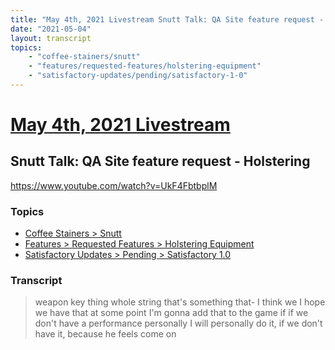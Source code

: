 ```yaml
---
title: "May 4th, 2021 Livestream Snutt Talk: QA Site feature request - Holstering"
date: "2021-05-04"
layout: transcript
topics:
    - "coffee-stainers/snutt"
    - "features/requested-features/holstering-equipment"
    - "satisfactory-updates/pending/satisfactory-1-0"
---
```

# [May 4th, 2021 Livestream](../2021-05-04.md)
## Snutt Talk: QA Site feature request - Holstering
https://www.youtube.com/watch?v=UkF4FbtbplM

### Topics
* [Coffee Stainers > Snutt](../topics/coffee-stainers/snutt.md)
* [Features > Requested Features > Holstering Equipment](../topics/features/requested-features/holstering-equipment.md)
* [Satisfactory Updates > Pending > Satisfactory 1.0](../topics/satisfactory-updates/pending/satisfactory-1-0.md)

### Transcript

> weapon key thing whole string that's something that- I think we I hope we have that at some point I'm gonna add that to the game if if we don't have a performance personally I will personally do it, if we don't have it, because he feels come on
